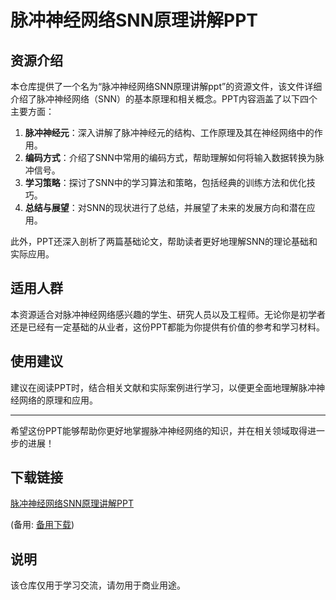 # 脉冲神经网络SNN原理讲解PPT

## 资源介绍

本仓库提供了一个名为“脉冲神经网络SNN原理讲解ppt”的资源文件，该文件详细介绍了脉冲神经网络（SNN）的基本原理和相关概念。PPT内容涵盖了以下四个主要方面：

1. **脉冲神经元**：深入讲解了脉冲神经元的结构、工作原理及其在神经网络中的作用。
2. **编码方式**：介绍了SNN中常用的编码方式，帮助理解如何将输入数据转换为脉冲信号。
3. **学习策略**：探讨了SNN中的学习算法和策略，包括经典的训练方法和优化技巧。
4. **总结与展望**：对SNN的现状进行了总结，并展望了未来的发展方向和潜在应用。

此外，PPT还深入剖析了两篇基础论文，帮助读者更好地理解SNN的理论基础和实际应用。

## 适用人群

本资源适合对脉冲神经网络感兴趣的学生、研究人员以及工程师。无论你是初学者还是已经有一定基础的从业者，这份PPT都能为你提供有价值的参考和学习材料。

## 使用建议

建议在阅读PPT时，结合相关文献和实际案例进行学习，以便更全面地理解脉冲神经网络的原理和应用。

---

希望这份PPT能够帮助你更好地掌握脉冲神经网络的知识，并在相关领域取得进一步的进展！

## 下载链接
[脉冲神经网络SNN原理讲解PPT](https://pan.quark.cn/s/d97c29a241d4) 

(备用: [备用下载](https://pan.baidu.com/s/1SBN_mWOUwmVH2NTlv4Il7g?pwd=1234))

## 说明

该仓库仅用于学习交流，请勿用于商业用途。
